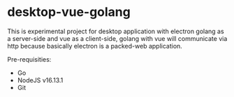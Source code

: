 # desktop-vue-golang

This is experimental project for desktop application with electron golang as a server-side and vue as a client-side, golang with vue will communicate via http because basically electron is a packed-web application.

Pre-requisities:
- Go
- NodeJS v16.13.1
- Git

